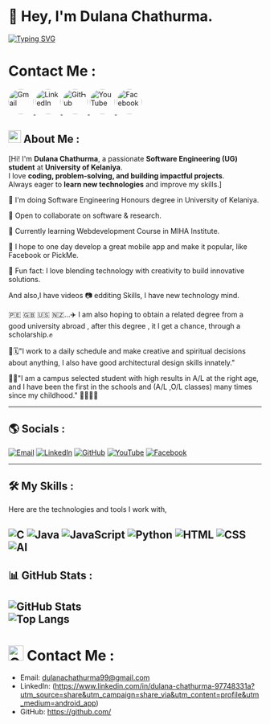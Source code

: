 # 👋 Hey, I'm Dulana Chathurma.

[![Typing SVG](https://readme-typing-svg.demolab.com?pause=1200&center=true&vleft=true&width=600&size=32&lines=Software+Engineer(UG)UoK)](https://git.io/typing-svg)


#  Contact Me :


<p align="left">
  <a href="mailto:dulanachathurma99@gmail.com">
    <img src="https://cdn-icons-png.flaticon.com/512/281/281769.png" 
         alt="Gmail" style="border-radius:50%; width:50px; height:50px; transition: transform 0.3s;" 
         onmouseover="this.style.transform='scale(1.3)'" 
         onmouseout="this.style.transform='scale(1)'" />
  </a>
  <a href="https://www.linkedin.com/in/dulana-chathurma-97748331a/">
    <img src="https://cdn-icons-png.flaticon.com/512/174/174857.png" 
         alt="LinkedIn" style="border-radius:50%; width:50px; height:50px; transition: transform 0.3s;" 
         onmouseover="this.style.transform='scale(1.3)'" 
         onmouseout="this.style.transform='scale(1)'" />
  </a>
  <a href="https://github.com/">
    <img src="https://cdn-icons-png.flaticon.com/512/733/733553.png" 
         alt="GitHub" style="border-radius:50%; width:50px; height:50px; transition: transform 0.3s;" 
         onmouseover="this.style.transform='scale(1.3)'" 
         onmouseout="this.style.transform='scale(1)'" />
  </a>
  <a href="https://youtube.com/@travelwithdulana?si=d-60KJbgnTILE-V8">
    <img src="https://cdn-icons-png.flaticon.com/512/1384/1384060.png" 
         alt="YouTube" style="border-radius:50%; width:50px; height:50px; transition: transform 0.3s;" 
         onmouseover="this.style.transform='scale(1.3)'" 
         onmouseout="this.style.transform='scale(1)'" />
  </a>
  <a href="https://www.facebook.com/share/1EP1Sypxsz/">
    <img src="https://cdn-icons-png.flaticon.com/512/733/733547.png" 
         alt="Facebook" style="border-radius:50%; width:50px; height:50px; transition: transform 0.3s;" 
         onmouseover="this.style.transform='scale(1.3)'" 
         onmouseout="this.style.transform='scale(1)'" />
  </a>
</p>






## <img src="https://img.icons8.com/ios-filled/50/000000/user-male-circle.png" width="25"/> About Me :

[Hi! I'm **Dulana Chathurma**, a passionate **Software Engineering (UG) student** at **University of Kelaniya**.  
I love **coding, problem-solving, and building impactful projects**.  
Always eager to **learn new technologies** and improve my skills.]




🚀 I'm doing Software Engineering Honours degree in University of Kelaniya. 

🤝 Open to collaborate on software & research.  

🌱 Currently learning  Webdevelopment Course in MIHA Institute.

💬 I hope to one day develop a great mobile app and make it popular, like Facebook or PickMe. 

💯 Fun fact: I love blending technology with creativity to build innovative solutions.

And also,I have videos 📷 edditing Skills,
I have new technology mind.

🇵🇪 🇬🇧 🇺🇸 🇳🇿...✈️
I am also hoping to obtain a related degree from a good university abroad , after this degree , it I get a chance, through a scholarship.✊

📝🗓️"I work to a daily schedule and make creative and spiritual decisions about anything, I also have good architectural design skills innately."

👨‍🎓"I am a campus selected student with high results in A/L at the right age, and I have been the first in the schools and (A/L ,O/L classes) many times since my childhood."
🙏🇱🇰🙏




---

## 🌎 Socials :   
[![Email](https://img.shields.io/badge/Email-D14836?logo=gmail&logoColor=white)](mailto:dulanachathurma99@gmail.com)
[![LinkedIn](https://img.shields.io/badge/LinkedIn-0A66C2?logo=linkedin&logoColor=white)](https://www.linkedin.com/in/dulana-chathurma-97748331a)
[![GitHub](https://img.shields.io/badge/GitHub-121011?logo=github&logoColor=white)](https://github.com/dulanachathurma)
[![YouTube](https://img.shields.io/badge/YouTube-FF0000?logo=youtube&logoColor=white)](https://youtube.com/@travelwithdulana?si=d-60KJbgnTILE-V8)
[![Facebook](https://img.shields.io/badge/Facebook-1877F2?logo=facebook&logoColor=white)](https://www.facebook.com/share/1EP1Sypxsz/)


---

## 🛠️ My Skills :
Here are the technologies and tools I work with,

![C](https://img.shields.io/badge/C-00599C?logo=c&logoColor=white)
![Java](https://img.shields.io/badge/Java-007396?logo=openjdk&logoColor=white)
![JavaScript](https://img.shields.io/badge/JavaScript-323330?logo=javascript)
![Python](https://img.shields.io/badge/Python-3776AB?logo=python&logoColor=white)
![HTML](https://img.shields.io/badge/HTML-E34F26?logo=html5&logoColor=white)
![CSS](https://img.shields.io/badge/CSS-1572B6?logo=css3&logoColor=white)
![AI](https://img.shields.io/badge/AI-FF6F61?logo=OpenAI&logoColor=white)
---

## 📊 GitHub Stats :
![GitHub Stats](https://github-readme-stats.vercel.app/api?username=dulanachathurma&show_icons=true&theme=tokyonight)  
![Top Langs](https://github-readme-stats.vercel.app/api/top-langs/?username=dulanachathurma&layout=compact&theme=tokyonight)
---


# <img src="https://cdn-icons-png.flaticon.com/512/561/561127.png" alt="Contact Logo" width="30" height="30" /> Contact Me :

- Email: dulanachathurma99@gmail.com 
- LinkedIn: (https://www.linkedin.com/in/dulana-chathurma-97748331a?utm_source=share&utm_campaign=share_via&utm_content=profile&utm_medium=android_app) 
- GitHub: https://github.com/
